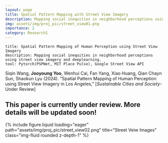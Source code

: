 ```yaml
---
layout: page
title: Spatial Pattern Mapping with Street View Imagery
description: Mapping social inequities in neighborhood perceptions using street view imagery and deeplearning.
img: assets/img/proj_pic/street_view01.png
importance: 2
category: Research1
---
```


    title: Spatial Pattern Mapping of Human Perception using Street View Imagery
    description: Mapping social inequities in neighborhood perceptions using street view imagery and deeplearning.
    tool: Pytorch(PSPNet, MIT Place Pulse), Google Street View API

Siqin Wang, **Jooyoung Yoo**, Wenhui Cai, Fan Yang, Xiao Huang, Qian Chayn Sun, Shaokun Lyu
(2024). “Spatial Pattern Mapping of Human Perception using Street View Imagery in Los Angeles,” [*Sustainable Cities and Society*-Under Review]

<h2>This paper is currently under review. More details will be updated soon!</h2>

<div class="row justify-content-sm-center">
  <div class="col-sm mt-3 mt-md-0">
        {% include figure.liquid loading="eager" path="assets/img/proj_pic/street_view02.png" title="Street Veiw Images" class="img-fluid rounded z-depth-1" %}
  </div>
</div>

